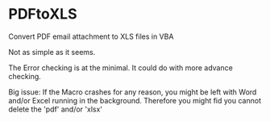 # PDFtoXLS
Convert PDF email attachment to XLS files in VBA

Not as simple as it seems.

The Error checking is at the minimal. It could do with more advance checking.

Big issue:
  If the Macro crashes for any reason, you might be left with Word and/or Excel running in the background.
  Therefore you might fid you cannot delete the 'pdf' and/or 'xlsx'
  

